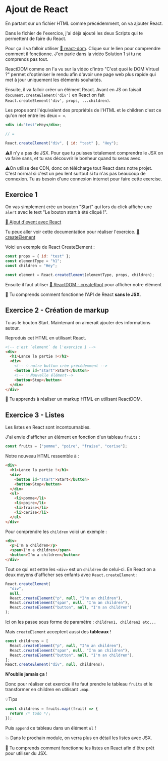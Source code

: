 # Ajout de React

En partant sur un fichier HTML comme précédemment, on va ajouter React.

Dans le fichier de l'exercice, j'ai déjà ajouté les deux Scripts qui
te permettent de faire du React.

Pour ça il va falloir utiliser [📖 react-dom](https://reactjs.org/docs/react-dom-client.html#createroot).
Clique sur le lien pour comprendre comment il fonctionne. J'en parle dans la vidéo Solution 1 si tu ne comprends pas tout.

ReactDOM comme on l'a vu sur la vidéo d'intro "C'est quoi le DOM Virtuel ?" permet d'optimiser
le rendu afin d'avoir une page web plus rapide qui met à jour uniquement les éléments souhaités.

Ensuite, il va falloir créer un élément React. Avant en JS on faisait
`document.createElement('div')` en React on fait `React.createElement('div', props, ...children)`.

Les props sont l'équivalent des propriétés de l'HTML et le children c'est ce qu'on met entre les deux `> <`.

```jsx
<div id="test">Hey</div>;

// =

React.createElement("div", { id: "test" }, "Hey");
```

⚠️Il n'y a pas de JSX. Pour que tu puisses totalement comprendre
le JSX on va faire sans, et tu vas découvrir le bonheur quand tu seras avec.

⚠️On utilise des CDN, donc on télécharge tout React dans notre projet. C'est
normal si c'est un peu lent surtout si tu n'as pas beaucoup de connexion. Tu as
besoin d'une connexion internet pour faire cette exercise.

## Exercice 1

On vas simplement crée un bouton "Start" qui lors du click affiche une `alert`
avec le text "Le bouton start à été cliqué !".

[📖 Ajout d'event avec React](https://reactjs.org/docs/handling-events.html)

Tu peux aller voir cette documentation pour réaliser l'exercice. [📖 createElement](https://reactjs.org/docs/react-api.html#createelement)

Voici un exemple de React CreateElement :

```js
const props = { id: "test" };
const elementType = "h1";
const children = "Hey";

const element = React.createElement(elementType, props, children);
```

Ensuite il faut utiliser [📖 ReactDOM - createRoot](https://reactjs.org/docs/react-dom-client.html#createroot)
pour afficher notre élément

💌 Tu comprends comment fonctionne l'API de React **sans le JSX**.

## Exercice 2 - Création de markup

Tu as le bouton Start. Maintenant on aimerait ajouter des informations autour.

Reproduis cet HTML en utilisant React.

```html
<!-- c'est `element` de l'exercice 1 -->
<div>
  <h1>Lance la partie !</h1>
  <div>
    <!-- 💡 notre button crée précédemment -->
    <button id="start">Start</button>
    <!-- 💡 Nouvelle élément-->
    <button>Stop</button>
  </div>
</div>
```

💌 Tu apprends à réaliser un markup HTML en utilisant ReactDOM.

## Exercice 3 - Listes

Les listes en React sont incontournables.

J'ai envie d'afficher un élément en fonction d'un tableau `fruits` :

```js
const fruits = ["pomme", "poire", "fraise", "cerise"];
```

Notre nouveau HTML ressemble à :

```html
<div>
  <h1>Lance la partie !</h1>
  <div>
    <button id="start">Start</button>
    <button>Stop</button>
  </div>
  <ul>
    <li>pomme</li>
    <li>poire</li>
    <li>fraise</li>
    <li>cerise</li>
  </ul>
</div>
```

Pour comprendre les `children` voici un exemple :

```html
<div>
  <p>I'm a children</p>
  <span>I'm a children</span>
  <button>I'm a children</button>
</div>
```

Tout ce qui est entre les `<div>` est un `children` de celui-ci. En React
on a deux moyens d'afficher ses enfants avec `React.createElement` :

```js
React.createElement(
  "div",
  null,
  React.createElement("p", null, "I'm an children"),
  React.createElement("span", null, "I'm an children"),
  React.createElement("button", null, "I'm an children")
);
```

Ici on les passe sous forme de paramètre : `children1, children2 etc...`

Mais `createElement` acceptent aussi des **tableaux** !

```js
const childrens = [
  React.createElement("p", null, "I'm an children"),
  React.createElement("span", null, "I'm an children"),
  React.createElement("button", null, "I'm an children"),
];
React.createElement("div", null, childrens);
```

**N'oublie jamais ça** !

Donc pour réaliser cet exercice il te faut prendre le tableau `fruits` et
le transformer en children en utilisant `.map`.

💡Tips

```js
const childrens = fruits.map((fruit) => {
  return /* todo */;
});
```

Puis `append` ce tableau dans un élément `ul` !

💥 Dans le prochain module, on verra plus en détail les listes avec JSX.

💌 Tu comprends comment fonctionne les listes en React afin d'être
prêt pour utiliser du JSX.
